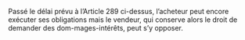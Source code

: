 Passé le délai prévu à l’Article 289 ci-dessus, l’acheteur peut encore exécuter ses
obligations mais le vendeur, qui conserve alors le droit de demander des dom-mages-intérêts,
peut s’y opposer.